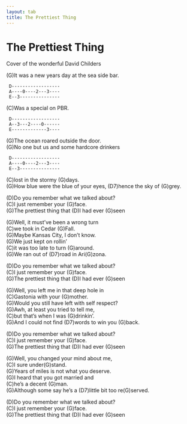 ```yaml
---
layout: tab
title: The Prettiest Thing
---
```

# The Prettiest Thing

Cover of the wonderful David Childers  
  
  
(G)It was a new years day at the sea side bar.  

``` 
 D------------------
 A----0----2---3----
 E--3---------------
```

(C)Was a special on PBR.  

``` 
 D------------------
 A--3---2----0------
 E-------------3----
```

(G)The ocean roared outside the door.  
(G)No one but us and some hardcore drinkers  

``` 
 D------------------
 A----0----2---3----
 E--3---------------
```

(C)lost in the stormy (G)days.  
(G)How blue were the blue of your eyes, (D7)hence the sky of (G)grey.  
  
(D)Do you remember what we talked about?  
(C)I just remember your (G)face.  
(G)The prettiest thing that (D)I had ever (G)seen  
  
(G)Well, it must’ve been a wrong turn  
(C)we took in Cedar (G)Fall.  
(G)Maybe Kansas City, I don’t know.  
(G)We just kept on rollin’  
(C)it was too late to turn (G)around.  
(G)We ran out of (D7)road in Ari(G)zona.  
  
(D)Do you remember what we talked about?  
(C)I just remember your (G)face.  
(G)The prettiest thing that (D)I had ever (G)seen  
  
(G)Well, you left me in that deep hole in  
(C)Gastonia with your (G)mother.  
(G)Would you still have left with self respect?  
(G)Awh, at least you tried to tell me,  
(C)but that’s when I was (G)drinkin’.  
(G)And I could not find (D7)words to win you (G)back.  
  
(D)Do you remember what we talked about?  
(C)I just remember your (G)face.  
(G)The prettiest thing that (D)I had ever (G)seen  
  
(G)Well, you changed your mind about me,  
(C)I sure under(G)stand.  
(G)Years of miles is not what you deserve.  
(G)I heard that you got married and  
(C)he’s a decent (G)man.  
(G)Although some say he’s a (D7)little bit too re(G)served.  
  
(D)Do you remember what we talked about?  
(C)I just remember your (G)face.  
(G)The prettiest thing that (D)I had ever (G)seen

